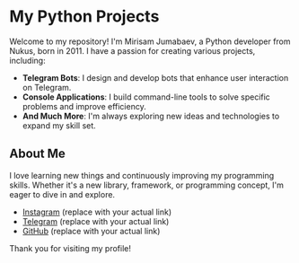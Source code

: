 # My Python Projects

Welcome to my repository! I'm Mirisam Jumabaev, a Python developer from Nukus, born in 2011. I have a passion for creating various projects, including:

- **Telegram Bots**: I design and develop bots that enhance user interaction on Telegram.
- **Console Applications**: I build command-line tools to solve specific problems and improve efficiency.
- **And Much More**: I'm always exploring new ideas and technologies to expand my skill set.

## About Me

I love learning new things and continuously improving my programming skills. Whether it's a new library, framework, or programming concept, I'm eager to dive in and explore.



- [Instagram](https://www.instagram.com/yourusername) (replace with your actual link)
- [Telegram](https://t.me/yourusername) (replace with your actual link)
- [GitHub](https://github.com/yourusername) (replace with your actual link)

Thank you for visiting my profile!

